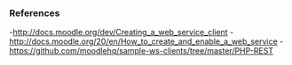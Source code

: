 ### References

-http://docs.moodle.org/dev/Creating_a_web_service_client
-http://docs.moodle.org/20/en/How_to_create_and_enable_a_web_service
-https://github.com/moodlehq/sample-ws-clients/tree/master/PHP-REST
